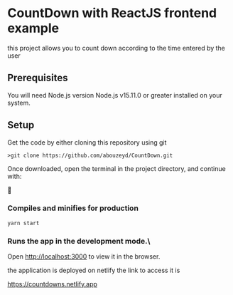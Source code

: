  # CountDown with ReactJS frontend example

this project allows you to count down according to the time entered by the user

 ## Prerequisites

You will need Node.js version Node.js v15.11.0 or greater installed on your system.

 ## Setup

Get the code by either cloning this repository using git

`>git clone https://github.com/abouzeyd/CountDown.git`

Once downloaded, open the terminal in the project directory, and continue with:

:yarn:

### Compiles and minifies for production

`yarn start`

### Runs the app in the development mode.\

Open [http://localhost:3000](http://localhost:3000) to view it in the browser.

the application is deployed on netlify the link to access it is

https://countdowns.netlify.app
